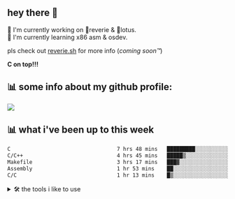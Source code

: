 ## hey there 👋
🔭 I'm currently working on 💫reverie & 🪷lotus. <br />
🌱 I'm currently learning x86 asm & osdev.

pls check out [reverie.sh](https://reverie.sh) for more info (*coming soon™*)

**C on top!!!**

## 📊 some info about my github profile:
![](https://github-readme-streak-stats.herokuapp.com/?user=craftingpixel&theme=dark&hide_border=true)<br/>

## 📊 what i've been up to this week
<!--START_SECTION:waka-->

```txt
C                                  7 hrs 48 mins   █████████░░░░░░░░░░░░░░░░   35.74 %
C/C++                              4 hrs 45 mins   █████▒░░░░░░░░░░░░░░░░░░░   21.75 %
Makefile                           3 hrs 17 mins   ███▓░░░░░░░░░░░░░░░░░░░░░   15.08 %
Assembly                           1 hr 53 mins    ██░░░░░░░░░░░░░░░░░░░░░░░   08.65 %
C/C                                1 hr 13 mins    █▒░░░░░░░░░░░░░░░░░░░░░░░   05.64 %
```

<!--END_SECTION:waka-->
<details>
<summary>🛠️ the tools i like to use</summary>

```
============================================================
         #*         
        ##**        
       ###***       
      ####****      
     ######****     
    #######*****               CMake - C/C++ build system
   ######::******                
  #####::::*******  
 ####+++=::*******  
##*++++++++++****** 
*+++++++++++++++++**
============================================================
    ==         =    
  ======       ===  
++=======      +++++
++++======     +++++
+++*+======    +++++
*****+======   +++++
*****  +++++++ +++++           Neovim - goated text editor
*****   ++++++++++++
*****    +++++++****
*****     +++++++***
*****      +++++++**
  ###        +++*+  
    #         +*
============================================================
          +          
         +++         
        +++++        
       ++++++=       
      ==++++++=      
     ===++++++++               Arch - best linux distro
    +++++++++++++    
   ++++++   ++++++   
  +++++++   ++++++*  
 ++++++       *+++++ 
++*               +++
============================================================
```
</details>
